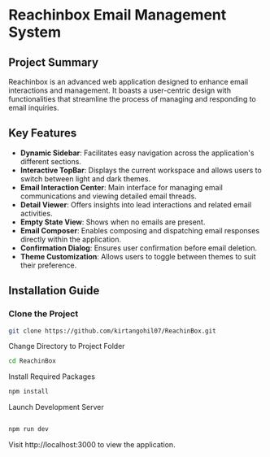 # Reachinbox Email Management System

## Project Summary

Reachinbox is an advanced web application designed to enhance email interactions and management. It boasts a user-centric design with functionalities that streamline the process of managing and responding to email inquiries.

## Key Features

- **Dynamic Sidebar**: Facilitates easy navigation across the application's different sections.
- **Interactive TopBar**: Displays the current workspace and allows users to switch between light and dark themes.
- **Email Interaction Center**: Main interface for managing email communications and viewing detailed email threads.
- **Detail Viewer**: Offers insights into lead interactions and related email activities.
- **Empty State View**: Shows when no emails are present.
- **Email Composer**: Enables composing and dispatching email responses directly within the application.
- **Confirmation Dialog**: Ensures user confirmation before email deletion.
- **Theme Customization**: Allows users to toggle between themes to suit their preference.

## Installation Guide

### Clone the Project

```bash
git clone https://github.com/kirtangohil07/ReachinBox.git
```
Change Directory to Project Folder

```bash
cd ReachinBox
```
Install Required Packages

```bash
npm install
```
Launch Development Server
```bash

npm run dev
```
Visit http://localhost:3000 to view the application.
